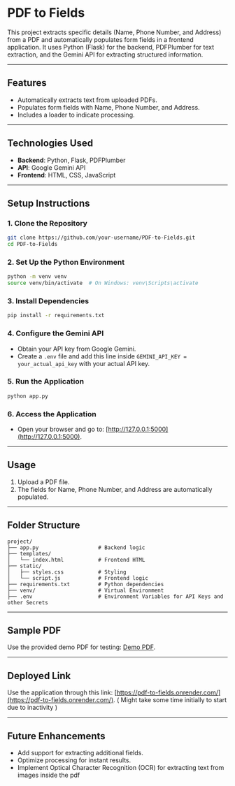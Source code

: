 # **PDF to Fields**

This project extracts specific details (Name, Phone Number, and Address) from a PDF and automatically populates form fields in a frontend application. It uses Python (Flask) for the backend, PDFPlumber for text extraction, and the Gemini API for extracting structured information.

---

## **Features**
- Automatically extracts text from uploaded PDFs.
- Populates form fields with Name, Phone Number, and Address.
- Includes a loader to indicate processing.

---

## **Technologies Used**
- **Backend**: Python, Flask, PDFPlumber
- **API**: Google Gemini API
- **Frontend**: HTML, CSS, JavaScript

---

## **Setup Instructions**

### 1. **Clone the Repository**
```bash
git clone https://github.com/your-username/PDF-to-Fields.git
cd PDF-to-Fields
```

### 2. **Set Up the Python Environment**
```bash
python -m venv venv
source venv/bin/activate  # On Windows: venv\Scripts\activate
```

### 3. **Install Dependencies**
```bash
pip install -r requirements.txt
```

### 4. **Configure the Gemini API**
- Obtain your API key from Google Gemini.
- Create a `.env` file and add this line inside `GEMINI_API_KEY = your_actual_api_key` with your actual API key.

### 5. **Run the Application**
```bash
python app.py
```

### 6. **Access the Application**
- Open your browser and go to: [http://127.0.0.1:5000](http://127.0.0.1:5000).

---

## **Usage**
1. Upload a PDF file.
2. The fields for Name, Phone Number, and Address are automatically populated.

---

## **Folder Structure**
```
project/
├── app.py                   # Backend logic
├── templates/
│   └── index.html           # Frontend HTML
├── static/
│   ├── styles.css           # Styling
│   └── script.js            # Frontend logic
├── requirements.txt         # Python dependencies
├── venv/                    # Virtual Environment
├── .env                     # Environment Variables for API Keys and other Secrets
```

---

## **Sample PDF**
Use the provided demo PDF for testing: [Demo PDF](https://drive.google.com/file/d/1WTCFX4gTCwLNfsiWQyxLWyVdABQ3ko7T/view?usp=sharing).

---

## **Deployed Link**
Use the application through this link: [https://pdf-to-fields.onrender.com/](https://pdf-to-fields.onrender.com/).
( Might take some time initially to start due to inactivity )

---

## **Future Enhancements**
- Add support for extracting additional fields.
- Optimize processing for instant results.
- Implement Optical Character Recognition (OCR) for extracting text from images inside the pdf

